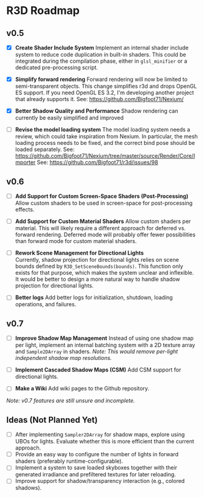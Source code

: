# R3D Roadmap

## **v0.5**

* [x] **Create Shader Include System**
  Implement an internal shader include system to reduce code duplication in built-in shaders. This could be integrated during the compilation phase, either in `glsl_minifier` or a dedicated pre-processing script.

* [x] **Simplify forward rendering**
  Forward rendering will now be limited to semi-transparent objects.
  This change simplifies r3d and drops OpenGL ES support.
  If you need OpenGL ES 3.2, I'm developing another project that already supports it.
  See: https://github.com/Bigfoot71/Nexium/

* [x] **Better Shadow Quality and Performance**
  Shadow rendering can currently be easily simplified and improved

* [ ] **Revise the model loading system**
  The model loading system needs a review, which could take inspiration from Nexium.
  In particular, the mesh loading process needs to be fixed, and the correct bind pose should be loaded separately.
  See: https://github.com/Bigfoot71/Nexium/tree/master/source/Render/Core/Importer
  See: https://github.com/Bigfoot71/r3d/issues/98

## **v0.6**

* [ ] **Add Support for Custom Screen-Space Shaders (Post-Processing)**
  Allow custom shaders to be used in screen-space for post-processing effects.

* [ ] **Add Support for Custom Material Shaders**
  Allow custom shaders per material. This will likely require a different approach for deferred vs. forward rendering. Deferred mode will probably offer fewer possibilities than forward mode for custom material shaders.

- [ ] **Rework Scene Management for Directional Lights**  
  Currently, shadow projection for directional lights relies on scene bounds defined by `R3D_SetSceneBounds(bounds)`. This function only exists for that purpose, which makes the system unclear and inflexible. It would be better to design a more natural way to handle shadow projection for directional lights.

* [ ] **Better logs**
  Add better logs for initialization, shutdown, loading operations, and failures.

## **v0.7**

* [ ] **Improve Shadow Map Management**
  Instead of using one shadow map per light, implement an internal batching system with a 2D texture array and `Sample2DArray` in shaders.
  *Note: This would remove per-light independent shadow map resolutions.*

* [ ] **Implement Cascaded Shadow Maps (CSM)**
  Add CSM support for directional lights.

* [ ] **Make a Wiki**
  Add wiki pages to the Github repository.

*Note: v0.7 features are still unsure and incomplete.*

## **Ideas (Not Planned Yet)**

* [ ] After implementing `Sampler2DArray` for shadow maps, explore using UBOs for lights. Evaluate whether this is more efficient than the current approach.
* [ ] Provide an easy way to configure the number of lights in forward shaders (preferably runtime-configurable).
* [ ] Implement a system to save loaded skyboxes together with their generated irradiance and prefiltered textures for later reloading.
* [ ] Improve support for shadow/transparency interaction (e.g., colored shadows).
